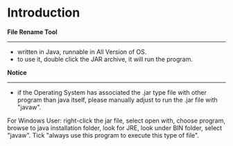 # Introduction #

**File Rename Tool**

---

- written in Java, runnable in All Version of OS.
- to use it, double click the JAR archive, it will run the program.



**Notice**

---

- if the Operating System has associated the .jar type file with other program than java itself, please manually adjust to run the .jar file with "javaw".

For Windows User:
right-click the jar file, select open with, choose program, browse to java installation folder, look for JRE, look under BIN folder, select "javaw". Tick "always use this program to execute this type of file".